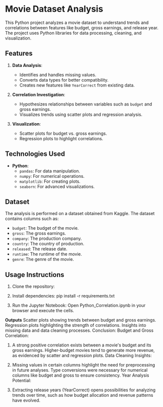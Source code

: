 # Movie Dataset Analysis

This Python project analyzes a movie dataset to understand trends and correlations between features like budget, gross earnings, and release year. The project uses Python libraries for data processing, cleaning, and visualization.

## Features

1. **Data Analysis**:
   - Identifies and handles missing values.
   - Converts data types for better compatibility.
   - Creates new features like `YearCorrect` from existing data.

2. **Correlation Investigation**:
   - Hypothesizes relationships between variables such as `budget` and gross earnings.
   - Visualizes trends using scatter plots and regression analysis.

3. **Visualization**:
   - Scatter plots for budget vs. gross earnings.
   - Regression plots to highlight correlations.

## Technologies Used

- **Python**:
  - `pandas`: For data manipulation.
  - `numpy`: For numerical operations.
  - `matplotlib`: For creating plots.
  - `seaborn`: For advanced visualizations.

## Dataset

The analysis is performed on a dataset obtained from Kaggle. The dataset contains columns such as:
- `budget`: The budget of the movie.
- `gross`: The gross earnings.
- `company`: The production company.
- `country`: The country of production.
- `released`: The release date.
- `runtime`: The runtime of the movie.
- `genre`: The genre of the movie.

## Usage Instructions

1. Clone the repository:
   

2. Install dependencies:
   pip install -r requirements.txt

3. Run the Jupyter Notebook:
   Open Python_Correlation.ipynb in your browser and execute the cells.

**Outputs**
Scatter plots showing trends between budget and gross earnings.
Regression plots highlighting the strength of correlations.
Insights into missing data and data cleaning processes.
Conclusion:
Budget and Gross Correlation:

1. A strong positive correlation exists between a movie's budget and its gross earnings.
Higher-budget movies tend to generate more revenue, as evidenced by scatter and regression plots.
Data Cleaning Insights:

2. Missing values in certain columns highlight the need for preprocessing in future analyses.
Type conversions were necessary for numerical columns like budget and gross to ensure consistency.
Year Analysis Potential:

3. Extracting release years (YearCorrect) opens possibilities for analyzing trends over time, such as how budget allocation and   revenue patterns have evolved.
